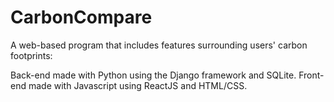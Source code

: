 # CarbonCompare

A web-based program that includes features surrounding users' carbon footprints:

Back-end made with Python using the Django framework and SQLite.
Front-end made with Javascript using ReactJS and HTML/CSS.
